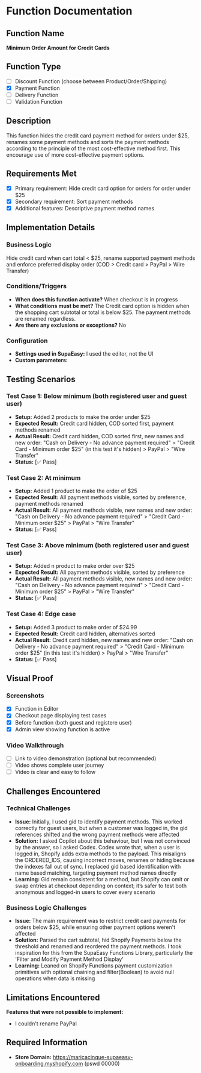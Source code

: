 # Function Documentation

## Function Name
**Minimum Order Amount for Credit Cards**

## Function Type
- [ ] Discount Function (choose between Product/Order/Shipping)
- [x] Payment Function  
- [ ] Delivery Function
- [ ] Validation Function

## Description
This function hides the credit card payment method for orders under $25, renames some payment methods and sorts the payment methods according to the principle of the most cost-effective method first. This encourage use of more cost-effective payment options.

## Requirements Met
- [x] Primary requirement: Hide credit card option for orders for order under $25
- [x] Secondary requirement: Sort payment methods
- [x] Additional features: Descriptive payment method names

## Implementation Details

### Business Logic
Hide credit card when cart total < $25, rename supported payment methods and enforce preferred display order (COD > Credit card > PayPal > Wire Transfer)

### Conditions/Triggers
- **When does this function activate?** When checkout is in progress 
- **What conditions must be met?** The Credit card option is hidden when the shopping cart subtotal or total is below $25. The payment methods are renamed regardless.
- **Are there any exclusions or exceptions?** No

### Configuration
- **Settings used in SupaEasy:** I used the editor, not the UI
- **Custom parameters:** 

## Testing Scenarios

### Test Case 1: Below minimum (both registered user and guest user)
- **Setup:** Added 2 products to make the order under $25
- **Expected Result:** Credit card hidden, COD sorted first, payment methods renamed
- **Actual Result:** Credit card hidden, COD sorted first, new names and new order: "Cash on Delivery - No advance payment required" > "Credit Card - Minimum order $25" (in this test it's hidden) > PayPal > "Wire Transfer"
- **Status:** [✅ Pass]

### Test Case 2: At minimum
- **Setup:** Added 1 product to make the order of $25
- **Expected Result:** All payment methods visible, sorted by preference, payment methods renamed
- **Actual Result:** All payment methods visible, new names and new order: "Cash on Delivery - No advance payment required" > "Credit Card - Minimum order $25" > PayPal > "Wire Transfer"
- **Status:** [✅ Pass]

### Test Case 3: Above minimum (both registered user and guest user)
- **Setup:** Added n product to make order over $25
- **Expected Result:** All payment methods visible, sorted by preference
- **Actual Result:**  All payment methods visible, new names and new order: "Cash on Delivery - No advance payment required" > "Credit Card - Minimum order $25" > PayPal > "Wire Transfer"
- **Status:** [✅ Pass]

### Test Case 4: Edge case
- **Setup:** Added 3 product to make order of $24.99
- **Expected Result:** Credit card hidden, alternatives sorted
- **Actual Result:**  Credit card hidden, new names and new order: "Cash on Delivery - No advance payment required" > "Credit Card - Minimum order $25" (in this test it's hidden) > PayPal > "Wire Transfer"
- **Status:** [✅ Pass]

## Visual Proof

### Screenshots
- [x] Function in Editor 
- [x] Checkout page displaying test cases
- [x] Before function (both guest and registere user)
- [x] Admin view showing function is active

### Video Walkthrough
- [ ] Link to video demonstration (optional but recommended)
- [ ] Video shows complete user journey
- [ ] Video is clear and easy to follow

## Challenges Encountered

### Technical Challenges
- **Issue:** Initially, I used gid to identify payment methods. This worked correctly for guest users, but when a customer was logged in, the gid references shifted and the wrong payment methods were affected
- **Solution:** I asked Copilot about this behaviour, but I was not convinced by the answer, so I asked Codex. Codex wrote that, when a user is logged in, Shopify adds extra methods to the payload. This misaligns the ORDERED_IDS, causing incorrect moves, renames or hiding because the indexes fall out of sync. I replaced gid based identification with name based matching, targeting payment method names directly
- **Learning:** Gid remain consistent for a method, but Shopify can omit or swap entries at checkout depending on context; it’s safer to test both anonymous and logged-in users to cover every scenario

### Business Logic Challenges
- **Issue:** The main requirement was to restrict credit card payments for orders below $25, while ensuring other payment options weren't affected
- **Solution:** Parsed the cart subtotal, hid Shopify Payments below the threshold and renamed and reordered the payment methods. I took inspiration for this from the SupaEasy Functions Library, particularly the 'Filter and Modify Payment Method Display'
- **Learning:** Leaned on Shopify Functions payment customization primitives with optional chaining and filter(Boolean) to avoid null operations when data is missing

## Limitations Encountered

**Features that were not possible to implement:**
- I couldn't rename PayPal

## Required Information
- **Store Domain:** https://maricacinque-supaeasy-onboarding.myshopify.com (pswd 00000)

